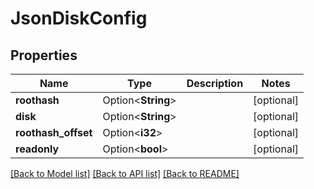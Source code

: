 # JsonDiskConfig

## Properties

Name | Type | Description | Notes
------------ | ------------- | ------------- | -------------
**roothash** | Option<**String**> |  | [optional]
**disk** | Option<**String**> |  | [optional]
**roothash_offset** | Option<**i32**> |  | [optional]
**readonly** | Option<**bool**> |  | [optional]

[[Back to Model list]](../README.md#documentation-for-models) [[Back to API list]](../README.md#documentation-for-api-endpoints) [[Back to README]](../README.md)


